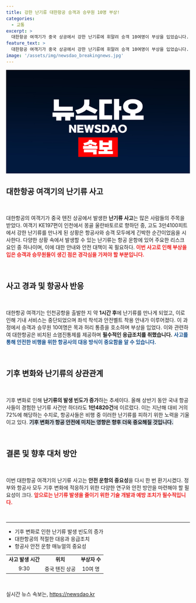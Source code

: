 ```yaml
---
title: 강한 난기류 대한항공 승객과 승무원 10명 부상!
categories:
  - 교통
excerpt: >
  대한항공 여객기가 중국 상공에서 강한 난기류에 휘말려 승객 10여명이 부상을 입었습니다. 기후변화가 난기류 발생을 증가시키고 있는 가운데, 승객들은 다행히 안전하게 착륙했습니다.
feature_text: >
  대한항공 여객기가 중국 상공에서 강한 난기류에 휘말려 승객 10여명이 부상을 입었습니다. 기후변화가 난기류 발생을 증가시키고 있는 가운데, 승객들은 다행히 안전하게 착륙했습니다.
image: '/assets/img/newsdao_breakingnews.jpg'
---
```


<p><img src="/assets/img/newsdao_breakingnews.jpg" alt="cryptoinkorea 속보" /></p>

<h2 data-ke-size="size26">대한항공 여객기의 난기류 사고</h2>

<p data-ke-size="size16">&nbsp;</p>

<p>대한항공의 여객기가 중국 톈진 상공에서 발생한 <strong>난기류 사고</strong>는 많은 사람들의 주목을 받았다. 여객기 KE197편이 인천에서 몽골 울란바토르로 향하던 중, 고도 3만4100피트에서 강한 난기류를 만나게 된 상황은 항공사와 승객 모두에게 긴박한 순간이었음을 시사한다. 다양한 상황 속에서 발생할 수 있는 난기류는 항공 운항에 있어 주요한 리스크 요인 중 하나이며, 이에 대한 안내와 안전 대책이 꼭 필요하다. <b><span style="color: #ee2323;">이번 사고로 인해 부상을 입은 승객과 승무원들이 생긴 점은 경각심을 가져야 할 부분입니다.</span></b></p>

<p data-ke-size="size16">&nbsp;</p>

<h2 data-ke-size="size26">사고 경과 및 항공사 반응</h2>

<p data-ke-size="size16">&nbsp;</p>

<p>대한항공 여객기는 인천공항을 출발한 지 약 <strong>1시간 후</strong>에 난기류를 만나게 되었고, 이로 인해 기내 서비스는 중단되었으며 좌석 착석과 안전벨트 착용 안내가 이루어졌다. 이 과정에서 승객과 승무원 10여명은 목과 허리 통증을 호소하며 부상을 입었다. 이와 관련하여 대한항공은 비치된 소염진통제를 제공하며 <strong>필수적인 응급조치를 취했습니다.</strong> <b><span style="color: #1a5490;">사고를 통해 안전한 비행을 위한 항공사의 대응 방식이 중요함을 알 수 있습니다.</span></b></p>

<p data-ke-size="size16">&nbsp;</p>

<h2 data-ke-size="size26">기후 변화와 난기류의 상관관계</h2>

<p data-ke-size="size16">&nbsp;</p>

<p>기후 변화로 인해 <strong>난기류의 발생 빈도가 증가</strong>하는 추세이다. 올해 상반기 동안 국내 항공사들이 경험한 난기류 사건만 하더라도 <strong>1만4820건</strong>에 이르렀다. 이는 지난해 대비 거의 72%에 해당하는 수치로, 항공사들은 비행 중 이러한 난기류를 피하기 위한 노력을 기울이고 있다. <b><span style="background-color: #21538527;">기후 변화가 항공 안전에 미치는 영향은 향후 더욱 중요해질 것입니다.</span></b></p>

<p data-ke-size="size16">&nbsp;</p>

<h2 data-ke-size="size26">결론 및 향후 대처 방안</h2>

<p data-ke-size="size16">&nbsp;</p>

<p>이번 대한항공 여객기의 난기류 사고는 <strong>안전 운항의 중요성</strong>을 다시 한 번 환기시켰다. 정부와 항공사 모두 기후 변화에 적응하기 위한 다양한 연구와 안전 방안을 마련해야 할 필요성이 크다. <b><span style="color: #ee2323;">앞으로는 난기류 발생을 줄이기 위한 기술 개발과 예방 조치가 필수적입니다.</span></b></p>

<p data-ke-size="size16">&nbsp;</p>

<hr>

<ul>
<li>기후 변화로 인한 난기류 발생 빈도의 증가</li>
<li>대한항공의 적절한 대응과 응급조치</li>
<li>항공사 안전 운항 매뉴얼의 중요성</li>
</ul>

<table style="width: 100%;">
<tr>
<td style="text-align: center; height: 17px;"><b>사고 발생 시간</b></td>
<td style="text-align: center; height: 17px;"><b>위치</b></td>
<td style="text-align: center; height: 17px;"><b>부상자 수</b></td>
</tr>
<tr>
<td style="text-align: center; height: 17px;">9:30</td>
<td style="text-align: center; height: 17px;">중국 톈진 상공</td>
<td style="text-align: center; height: 17px;">10여 명</td>
</tr>
</table>

<p data-ke-size="size16">&nbsp;</p>
실시간 뉴스 속보는, <a href="https://newsdao.kr" rel="dofollow">https://newsdao.kr</a>


